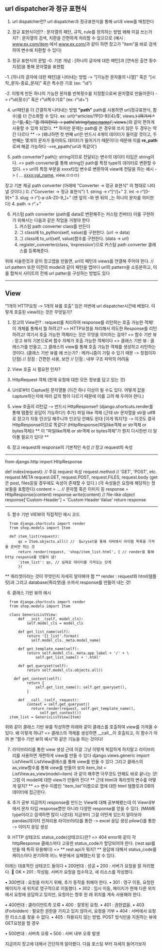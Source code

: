## url dispatcher과 정규 표현식
1. url dispatcher란?
  url dispatcher과 정규표현식을 통해 url과 view를 매칭한다

2. 정규 표현식이란? : 문자열의 패턴, 규칙, rule를 정의하는 방법
   왜해 이걸 쓰는거지? : 문자열의 검색, 치환을 간편하게 처리할 수 있으므로 
   (예시 : www.ex.com/item 에서 www.ex.com/<string>과 같이 하면 장고가 "item"을 바로 검색하여 변수에 치환할 수 있다)


3. 정규 표현식의 문법
  -0. 기본 개념 : [하나의 글자에 대한 패턴]과 [연속된 출연 횟수 지정]을 통해 문자열을 표현함  
  
  -1. [하나의 글자에 대한 패턴]을 나타내는 방법
    -> “[가능한 문자들의 나열]” 혹은 “[시작_문자-종료_문자]” 혹은 특수한 기호 (ex: “\d”)
    
  -2. 이렇게 만든 하나의 가능한 문자를 반복횟수를 지정함으로써 문자열로 만들어준다
    -> r“\d{횟수}” 혹은 r“\d특수기호” (ex: r“\d+”)


4. url패턴을 더 간결하게 나타내는 방법 **"path"**
  path를 사용하면 url(정규표현식, 함수)를 더 간소화할 수 있다.
  ex: url(r^articles/?P<year>[0-9]{4}/$’, views.~~) (여기서 ^는 “를, $는 ”를 의미한다)
	  -> path(‘string/<type:name>/’, views.~~)와 같이 편하게 사용할 수 있게 되었다.
  ** 하지만 문제는 path를 쓴 경우와 쓰지 않은 두 경우는 약간 다르다 **
    -> (왜냐하면 첫 번째 url은 반드시 4개의 데이터가 들어갈 것이고, 두 번째는 몇개의 문자가 들어와도 데이터가 들어가기 때문이다)
	 때문에 이를 **re_path**로써 해결 가능하다
	  ->re_ppath(‘url과 똑같이’)


5. path converter?
  path는 string이므로 전달되는 변수의 데이터 타입은 string이다.
	  => path converter를 통해 string인 path를 특정 type의 데이터로 변환할 수 있다.
	  => url의 특정 부분을 xxxx타입 변수로 변환하여 view에 전달을 하는 예시 
      -> ( ... <xxxx:val_name>, view.ㅁㅁㅁ)

  장고 기본 제공 path converter (아래에 "Converter -> 정규 표현식" 의 형태로 나타낼 것이다.)
    0. ("Converter -> 정규 표현식")
	  1. string -> r“[^/]+”
	  2. int -> r“[0-9]+”
	  3. slug -> r“[-a-zA-Z0-9_]+” (맨 앞의 –와 맨 뒤의 _는 하나의 문자를 의미한다)
	  4. path -> r“.+”

6. 커스텀 path converter (path를 data로 변환해주는 커스텀 컨버터)
  이를 구현하기 위해서는 다음과 같은 작업을 거쳥야 한다
    1. 커스텀 path converter class를 만든다
    2. 그 class에 to_python(self, value)를 구현한다. (url -> data)
    3. 그 class에 to_url(self, value)함수를 구현한다. (data -> url)
    4. register_converter(class, ‘expression’)으로 커스텀 path converter 클래스를 등록해준다.


위에 서술한것과 같이 장고앱을 만들면, url의 패턴과 views를 연결해 주어야 한다.
// url pattern 또한 이전의 model과 같이 패턴을 앱마다 url의 pattern을 소등분하고, 이를 합쳐서 사이트의 전체 url patter을 구성하는 방법도 있다

---

## View

“1개의 HTTP요청 -> 1개의 뷰를 호출” 임은 저번에 url dispatcher시간에 배웠다.
이렇게 호출된 view라는 것은 무엇일가?


1. 장고의 View란? : request를 처리하여 response를 리턴하는 호출 가능한 객체!
  이 개체를 통해서 뭘 하려고? => HTTP요청을 처리해서 의도한 Response를 리턴하려고!
  여기서 호출 가능한 객체라는 것은 무엇을 의미하는 걸까?
	  => 함수 기반 뷰 : 장고 뷰의 기본으로써 함수 자체가 호출 가능한 객체이다
	  => 클래스 기반 뷰 : 클래스가를 만들고, 그 클래스의 view를 통해 호출 가능한 객체를 생성하고 리턴하는 것이다. 
      (클래스 기반 뷰를 왜 쓰는가? : 메카니즘이 가릴 수 있기 때문 -> 장점이자 단점)
        // 장점 : 간편한 사용, 보안
        // 단점 : 내부 구조 파악의 어려움


2. View 호출 시 필요한 인자?
  1. HttpRequest 객체 (현재 요청에 대한 모든 정보를 담고 있는 것)
  2. Url로부터 Captue된 문자열들 (이건 하나 이상이 될 수도 있다. 어떻게 값을 capture하는지에 따라 값의 형이 다르기 때문에 이를 고려 해 두어야 한다.)


3. view 호출의 리턴값 
  -> 반드시 HttpResponse!! (django.shortcuts.render를 통해 템플릿 응답이 가능하다!)
 	  추가) 파일 like 객체 (근데 str 문자열을 str을 utf8로 장고가 자동 인코딩 해주니까 인코딩 안해도 된대 [이게 뭐지?]) -> 이것도 결국 HttpResponse이므로 똑같다!
	  (HttpResponse(파일like객체 or str객체 or bytes객체))
	  ** 이 “파일like객체 or str객체 or bytes객체”가 뭔지 다시한번 더 알아볼 필요가 있다! **


4. 장고 request와 response의 기본적인 속성
  // 장고 request의 속성
---
  from django.http import HttpResponse

  def index(request):
  	// 주요 request 속성
  	request.method // 'GET', 'POST', etc.
  	request.META
  	request.GET, request.POST, request.FILES, request.body 
  		(get은 post, files등일 경우에도 속성이 존재할 수 있다.)
      (각 속성들은 요청에 해당하는 정보들을 포함한다)
	content = 
	<html>…</html>
    	  // 문자열 혹은 이미지 등
  	response = HttpResponse(content)
  	response.write(content) // file-like object
  	response['Custom-Header'] = 'Custom Header Value'
  	return response
  
---
5. 함수 기반 VIEW의 직접적인 예시 코드
```
  from django.shortcuts import render
  from shop.models import Item

  def item_list(request):
	  qs = Item.objects.all() //  Quryset을 통해 서버에서 아이템 목록을 가져올 준비만 하는 것
	  return render(request, 'shop/item_list.html', { // render을 통해 http response를 만들어 냄!
	  'item_list': qs, // 실제로 데이터를 가져오는 단계
	  })
```
  ** 쿼리셋이라는 것이 무엇인지 자세히 알아봐야 함 **
    render : request와 html(템플릿)과 그리고 database(쿼리셋)을 쓰까서 response를 만들어 내는 것!


6. 클래스 기반 뷰의 예시

```
  from django.shortcuts import render
  from shop.models import Item

  class GenericListView:
	  def __init__(self, model_cls):
		  self.model_cls = model_cls

	  def get_list_name(self):
		  return '{}_list'.format(
		    self.model_cls._meta.model_name)

	  def get_template_name(self):
		  return self.model_cls._meta.app_label + '/' + \
			  self.get_list_name() + '.html'

	  def get_queryset(self):
		  return self.model_cls.objects.all()

    def get_context(self):
		  return {
			  self.get_list_name(): self.get_queryset(),
		  }

	  def __call__(self, request):
		  context = self.get_queryset()
		    return render(request, self.get_template_name(),
			    self.get_context())
  item_list = GenericListView(Item)
```

  위와 같이 클래스 기반 뷰를 작성하면 아래와 같이 클래스를 호출하여 view를 가져올 수 있다.
  왜 이렇게 하냐? => 클래스의 객체를 생성하면 __call__이 호출되고, 이 함수가 아까 본 "함수 기반 뷰의 예시"와 같은 기능을 하는 것이다!


7. 라이브러리를 통한 view 생성
  근데 이걸 그냥 이렇게 복잡하게 하지말고 라이브러리를 사용하면 개편하게 view를 만들 수 있다
  django.views.generic import ListView의 ListView클래스를 통해 view를 만들 수 있다
  그리고 클래스의 as_view함수를 통해 view를 만들어 보자
  item_list = ListView.as_view(model=item) 과 같이 해주면 아무것도 안해도 바로 끝나는 것!
  그럼 이 model에 대한 view가 만들어 진다!
  ** 근데 html과 쿼리셋의 변수를 어떻게 알지? **
	  => 변수 이름인 "item_list"이름으로 앱에 대한 html 템플릿과 DB의 데이터에 접근한다.



8. 추가 공부
  지금까지 response를 만드는 View에 대해 공부해봤는데 이 View내부에서 문자 타입 response뿐만 아니라 다양한 response를 얻을 수 있다. (MAME type이라고 검색하면 많이 나온대) 
  지금부터 그걸 어떤게 있는지 알아보자
  pandas(데이터 전처리용 라이브러리)를 통한 -> excel 응답 생성
  pilow()를 통한 -> 이미지 응답 생성



9. HTTP 상태코드
  status_code(상태코드)란? 
	  => 404 error와 같이 각 httpResponse 클래스마다 고유한 status_code가 할당되어야 한다. (rest api를 만들 때 특히 유용해다)
    => ** rest api가 뭐지? **
	응답에 대해서 status_code를 케이스마다 분기하여 어느 부분에서 실패했는지 알 수 있다.

  아래는 대표적인 상태코드 들이다
  • 200번대 : 성공
	  • 200 : 서버가 요청을 잘 처리했다.  OK
	  • 201 : 작성됨. 서버가 요청을 접수하고, 새 리소스를 작성했다.

  • 300번대 : 요청을 마치기 위해, 추가 동작을 취해야 한다. • 301 : 영구 이동, 요청한 페이지가 새 위치로 영구적으로 이동했다.
	  • 302 : 임시 이동, 페이지가 현재 다른 위치에서 요청에 응답하고 있지만, 요청자는 향후 원 래 위치를 계속 사용해야 한다.

  • 400번대 : 클라이언트측 오류
	  • 400 : 잘못된 요청.
	  • 401 : 권한없음.
	  • 403 (Forbidden) : 필요한 권한을 가지고 있지 않아서, 요청을 거부
	  • 404 : 서버에서 요청한 리소스를 찾을 수 없다.
	  • 405 : 허용되지 않는 방법. POST 방식만을 지원하는 뷰에 GET요청을 할 경우

  • 500번대 : 서버측 오류
	  • 500 : 서버 내부 오류 발생




지금까지 장고에 대해서 간단하게 알아봤다. 다음 포스팅 부터 자세히 들어가보자


